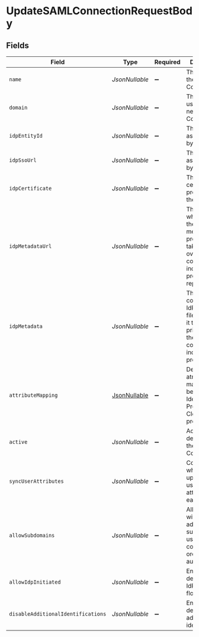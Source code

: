 # UpdateSAMLConnectionRequestBody


## Fields

| Field                                                                                                                               | Type                                                                                                                                | Required                                                                                                                            | Description                                                                                                                         |
| ----------------------------------------------------------------------------------------------------------------------------------- | ----------------------------------------------------------------------------------------------------------------------------------- | ----------------------------------------------------------------------------------------------------------------------------------- | ----------------------------------------------------------------------------------------------------------------------------------- |
| `name`                                                                                                                              | *JsonNullable<String>*                                                                                                              | :heavy_minus_sign:                                                                                                                  | The name of the new SAML Connection                                                                                                 |
| `domain`                                                                                                                            | *JsonNullable<String>*                                                                                                              | :heavy_minus_sign:                                                                                                                  | The domain to use for the new SAML Connection                                                                                       |
| `idpEntityId`                                                                                                                       | *JsonNullable<String>*                                                                                                              | :heavy_minus_sign:                                                                                                                  | The entity id as provided by the IdP                                                                                                |
| `idpSsoUrl`                                                                                                                         | *JsonNullable<String>*                                                                                                              | :heavy_minus_sign:                                                                                                                  | The SSO url as provided by the IdP                                                                                                  |
| `idpCertificate`                                                                                                                    | *JsonNullable<String>*                                                                                                              | :heavy_minus_sign:                                                                                                                  | The x509 certificated as provided by the IdP                                                                                        |
| `idpMetadataUrl`                                                                                                                    | *JsonNullable<String>*                                                                                                              | :heavy_minus_sign:                                                                                                                  | The URL which serves the IdP metadata. If present, it takes priority over the corresponding individual properties and replaces them |
| `idpMetadata`                                                                                                                       | *JsonNullable<String>*                                                                                                              | :heavy_minus_sign:                                                                                                                  | The XML content of the IdP metadata file. If present, it takes priority over the corresponding individual properties                |
| `attributeMapping`                                                                                                                  | [JsonNullable<UpdateSAMLConnectionAttributeMapping>](../../models/operations/UpdateSAMLConnectionAttributeMapping.md)               | :heavy_minus_sign:                                                                                                                  | Define the atrtibute name mapping between Identity Provider and Clerk's user properties                                             |
| `active`                                                                                                                            | *JsonNullable<Boolean>*                                                                                                             | :heavy_minus_sign:                                                                                                                  | Activate or de-activate the SAML Connection                                                                                         |
| `syncUserAttributes`                                                                                                                | *JsonNullable<Boolean>*                                                                                                             | :heavy_minus_sign:                                                                                                                  | Controls whether to update the user's attributes in each sign-in                                                                    |
| `allowSubdomains`                                                                                                                   | *JsonNullable<Boolean>*                                                                                                             | :heavy_minus_sign:                                                                                                                  | Allow users with an email address subdomain to use this connection in order to authenticate                                         |
| `allowIdpInitiated`                                                                                                                 | *JsonNullable<Boolean>*                                                                                                             | :heavy_minus_sign:                                                                                                                  | Enable or deactivate IdP-initiated flows                                                                                            |
| `disableAdditionalIdentifications`                                                                                                  | *JsonNullable<Boolean>*                                                                                                             | :heavy_minus_sign:                                                                                                                  | Enable or deactivate additional identifications                                                                                     |